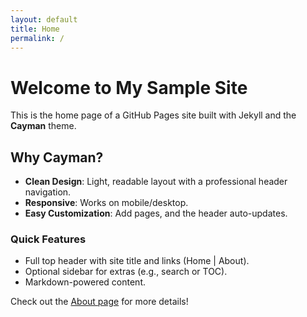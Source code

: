 ```yaml
---
layout: default
title: Home
permalink: /
---
```


# Welcome to My Sample Site

This is the home page of a GitHub Pages site built with Jekyll and the **Cayman** theme.

## Why Cayman?
- **Clean Design**: Light, readable layout with a professional header navigation.
- **Responsive**: Works on mobile/desktop.
- **Easy Customization**: Add pages, and the header auto-updates.

### Quick Features
- Full top header with site title and links (Home | About).
- Optional sidebar for extras (e.g., search or TOC).
- Markdown-powered content.

Check out the [About page](about.md) for more details!
